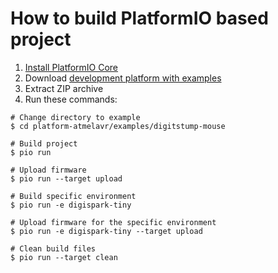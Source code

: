 How to build PlatformIO based project
=====================================

1. [Install PlatformIO Core](http://docs.platformio.org/page/core.html)
2. Download [development platform with examples](https://github.com/platformio/platform-atmelavr/archive/develop.zip)
3. Extract ZIP archive
4. Run these commands:

```shell
# Change directory to example
$ cd platform-atmelavr/examples/digitstump-mouse

# Build project
$ pio run

# Upload firmware
$ pio run --target upload

# Build specific environment
$ pio run -e digispark-tiny

# Upload firmware for the specific environment
$ pio run -e digispark-tiny --target upload

# Clean build files
$ pio run --target clean
```
